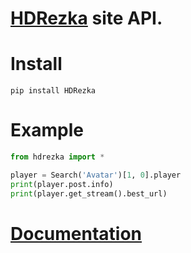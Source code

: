 # [HDRezka](https://rezka.ag/) site API.

# Install

`pip install HDRezka`

# Example

```python
from hdrezka import *

player = Search('Avatar')[1, 0].player
print(player.post.info)
print(player.get_stream().best_url)
```

# [Documentation](https://nikdissv-forever.github.io/HDRezka/hdrezka)

<!--
# [GitHub](https://github.com/NIKDISSV-Forever/HDRezka)
-->
